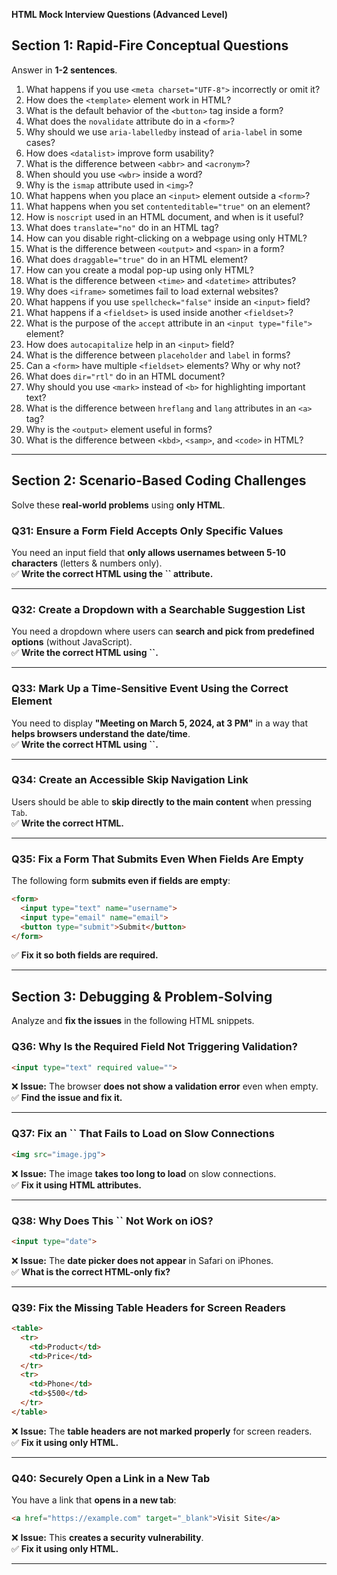 **HTML Mock Interview Questions (Advanced Level)**

## **Section 1: Rapid-Fire Conceptual Questions**

Answer in **1-2 sentences**.

1. What happens if you use `<meta charset="UTF-8">` incorrectly or omit it?
2. How does the `<template>` element work in HTML?
3. What is the default behavior of the `<button>` tag inside a form?
4. What does the `novalidate` attribute do in a `<form>`?
5. Why should we use `aria-labelledby` instead of `aria-label` in some cases?
6. How does `<datalist>` improve form usability?
7. What is the difference between `<abbr>` and `<acronym>`?
8. When should you use `<wbr>` inside a word?
9. Why is the `ismap` attribute used in `<img>`?
10. What happens when you place an `<input>` element outside a `<form>`?
11. What happens when you set `contenteditable="true"` on an element?
12. How is `noscript` used in an HTML document, and when is it useful?
13. What does `translate="no"` do in an HTML tag?
14. How can you disable right-clicking on a webpage using only HTML?
15. What is the difference between `<output>` and `<span>` in a form?
16. What does `draggable="true"` do in an HTML element?
17. How can you create a modal pop-up using only HTML?
18. What is the difference between `<time>` and `<datetime>` attributes?
19. Why does `<iframe>` sometimes fail to load external websites?
20. What happens if you use `spellcheck="false"` inside an `<input>` field?
21. What happens if a `<fieldset>` is used inside another `<fieldset>`?
22. What is the purpose of the `accept` attribute in an `<input type="file">` element?
23. How does `autocapitalize` help in an `<input>` field?
24. What is the difference between `placeholder` and `label` in forms?
25. Can a `<form>` have multiple `<fieldset>` elements? Why or why not?
26. What does `dir="rtl"` do in an HTML document?
27. Why should you use `<mark>` instead of `<b>` for highlighting important text?
28. What is the difference between `hreflang` and `lang` attributes in an `<a>` tag?
29. Why is the `<output>` element useful in forms?
30. What is the difference between `<kbd>`, `<samp>`, and `<code>` in HTML?

---

## **Section 2: Scenario-Based Coding Challenges**

Solve these **real-world problems** using **only HTML**.

### **Q31: Ensure a Form Field Accepts Only Specific Values**

You need an input field that **only allows usernames between 5-10 characters** (letters & numbers only).\
✅ **Write the correct HTML using the **``** attribute.**

---

### **Q32: Create a Dropdown with a Searchable Suggestion List**

You need a dropdown where users can **search and pick from predefined options** (without JavaScript).\
✅ **Write the correct HTML using **``**.**

---

### **Q33: Mark Up a Time-Sensitive Event Using the Correct Element**

You need to display **"Meeting on March 5, 2024, at 3 PM"** in a way that **helps browsers understand the date/time**.\
✅ **Write the correct HTML using **``**.**

---

### **Q34: Create an Accessible Skip Navigation Link**

Users should be able to **skip directly to the main content** when pressing `Tab`.\
✅ **Write the correct HTML.**

---

### **Q35: Fix a Form That Submits Even When Fields Are Empty**

The following form **submits even if fields are empty**:

```html
<form>
  <input type="text" name="username">
  <input type="email" name="email">
  <button type="submit">Submit</button>
</form>
```

✅ **Fix it so both fields are required.**

---

## **Section 3: Debugging & Problem-Solving**

Analyze and **fix the issues** in the following HTML snippets.

### **Q36: Why Is the Required Field Not Triggering Validation?**

```html
<input type="text" required value="">
```

❌ **Issue:** The browser **does not show a validation error** even when empty.\
✅ **Find the issue and fix it.**

---

### **Q37: Fix an **``** That Fails to Load on Slow Connections**

```html
<img src="image.jpg">
```

❌ **Issue:** The image **takes too long to load** on slow connections.\
✅ **Fix it using HTML attributes.**

---

### **Q38: Why Does This **``** Not Work on iOS?**

```html
<input type="date">
```

❌ **Issue:** The **date picker does not appear** in Safari on iPhones.\
✅ **What is the correct HTML-only fix?**

---

### **Q39: Fix the Missing Table Headers for Screen Readers**

```html
<table>
  <tr>
    <td>Product</td>
    <td>Price</td>
  </tr>
  <tr>
    <td>Phone</td>
    <td>$500</td>
  </tr>
</table>
```

❌ **Issue:** The **table headers are not marked properly** for screen readers.\
✅ **Fix it using only HTML.**

---

### **Q40: Securely Open a Link in a New Tab**

You have a link that **opens in a new tab**:

```html
<a href="https://example.com" target="_blank">Visit Site</a>
```

❌ **Issue:** This **creates a security vulnerability**.\
✅ **Fix it using only HTML.**

---



